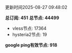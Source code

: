 更新时间2025-08-27 09:48:02

**总订阅: 451**
**总节点: 44499**
- vless节点: 17364
- hysteria2节点: 19

**google ping有效节点: 918**
